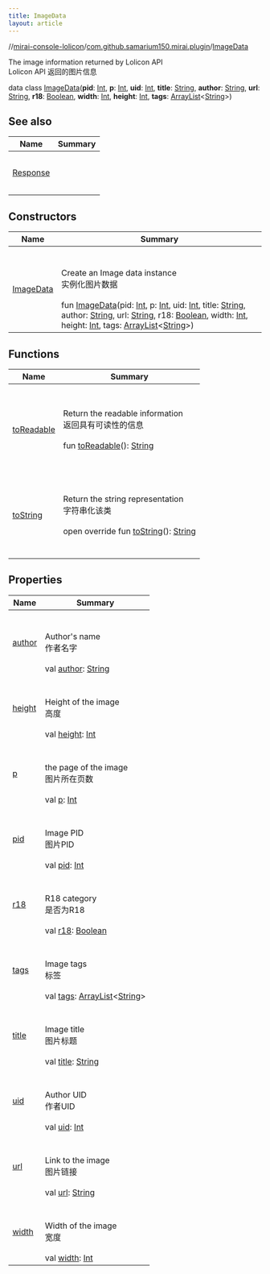 ```yaml
---
title: ImageData
layout: article
---
```

//[mirai-console-lolicon](../../index.md)/[com.github.samarium150.mirai.plugin](../index.md)/[ImageData](index.md)






The image information returned by Lolicon API <br> Lolicon API 返回的图片信息

data class [ImageData](index.md)(**pid**: [Int](https://kotlinlang.org/api/latest//stdlib/kotlin/-int/index.html), **p**: [Int](https://kotlinlang.org/api/latest//stdlib/kotlin/-int/index.html), **uid**: [Int](https://kotlinlang.org/api/latest//stdlib/kotlin/-int/index.html), **title**: [String](https://kotlinlang.org/api/latest//stdlib/kotlin/-string/index.html), **author**: [String](https://kotlinlang.org/api/latest//stdlib/kotlin/-string/index.html), **url**: [String](https://kotlinlang.org/api/latest//stdlib/kotlin/-string/index.html), **r18**: [Boolean](https://kotlinlang.org/api/latest//stdlib/kotlin/-boolean/index.html), **width**: [Int](https://kotlinlang.org/api/latest//stdlib/kotlin/-int/index.html), **height**: [Int](https://kotlinlang.org/api/latest//stdlib/kotlin/-int/index.html), **tags**: [ArrayList](https://docs.oracle.com/javase/8/docs/api/java/util/ArrayList.html)<[String](https://kotlinlang.org/api/latest//stdlib/kotlin/-string/index.html)>)   


## See also  



| Name                              | Summary          |
| --------------------------------- | ---------------- |
| [Response](../-response/index.md) | <br><br><br><br> |



## Constructors  

| Name                        | Summary                                                                                                                                                                                                                                                                                                                                                                                                                                                                                                                                                                                                                                                                                                                                                                                                                                                                                                                                                                                                                                       |
| --------------------------- | --------------------------------------------------------------------------------------------------------------------------------------------------------------------------------------------------------------------------------------------------------------------------------------------------------------------------------------------------------------------------------------------------------------------------------------------------------------------------------------------------------------------------------------------------------------------------------------------------------------------------------------------------------------------------------------------------------------------------------------------------------------------------------------------------------------------------------------------------------------------------------------------------------------------------------------------------------------------------------------------------------------------------------------------- |
| [ImageData](-image-data.md) | <br><br>Create an Image data instance <br> 实例化图片数据<br><br>fun [ImageData](-image-data.md)(pid: [Int](https://kotlinlang.org/api/latest//stdlib/kotlin/-int/index.html), p: [Int](https://kotlinlang.org/api/latest//stdlib/kotlin/-int/index.html), uid: [Int](https://kotlinlang.org/api/latest//stdlib/kotlin/-int/index.html), title: [String](https://kotlinlang.org/api/latest//stdlib/kotlin/-string/index.html), author: [String](https://kotlinlang.org/api/latest//stdlib/kotlin/-string/index.html), url: [String](https://kotlinlang.org/api/latest//stdlib/kotlin/-string/index.html), r18: [Boolean](https://kotlinlang.org/api/latest//stdlib/kotlin/-boolean/index.html), width: [Int](https://kotlinlang.org/api/latest//stdlib/kotlin/-int/index.html), height: [Int](https://kotlinlang.org/api/latest//stdlib/kotlin/-int/index.html), tags: [ArrayList](https://docs.oracle.com/javase/8/docs/api/java/util/ArrayList.html)<[String](https://kotlinlang.org/api/latest//stdlib/kotlin/-string/index.html)>)   <br> |


## Functions  

| Name                                                                             | Summary                                                                                                                                                                                                                                                                                                                                                                                                                                                                                                                                                                                                                                                                                                                                                                                                                                                                                                                                                                                            |
| -------------------------------------------------------------------------------- | -------------------------------------------------------------------------------------------------------------------------------------------------------------------------------------------------------------------------------------------------------------------------------------------------------------------------------------------------------------------------------------------------------------------------------------------------------------------------------------------------------------------------------------------------------------------------------------------------------------------------------------------------------------------------------------------------------------------------------------------------------------------------------------------------------------------------------------------------------------------------------------------------------------------------------------------------------------------------------------------------- |
|                                                                |
| [toReadable](to-readable.md)                                                     | <br><br>Return the readable information <br> 返回具有可读性的信息<br>  <br>fun [toReadable](to-readable.md)(): [String](https://kotlinlang.org/api/latest//stdlib/kotlin/-string/index.html)  <br><br><br>                                                                                                                                                                                                                                                                                                                                                                                                                                                                                                                                                                                                                                                                                                                                                                                         |
| [toString](to-string.md)                                                         | <br><br>Return the string representation <br> 字符串化该类<br>  <br>open override fun [toString](to-string.md)(): [String](https://kotlinlang.org/api/latest//stdlib/kotlin/-string/index.html)  <br><br><br>                                                                                                                                                                                                                                                                                                                                                                                                                                                                                                                                                                                                                                                                                                                                                                                      |


## Properties  

| Name                                                                                             | Summary                                                                                                                                                                                                                                                                                                     |
| ------------------------------------------------------------------------------------------------ | ----------------------------------------------------------------------------------------------------------------------------------------------------------------------------------------------------------------------------------------------------------------------------------------------------------- |
| [author](index.md#com.github.samarium150.mirai.plugin/ImageData/author/#/PointingToDeclaration/) | <br><br>Author's name <br> 作者名字<br><br>val [author](index.md#com.github.samarium150.mirai.plugin/ImageData/author/#/PointingToDeclaration/): [String](https://kotlinlang.org/api/latest//stdlib/kotlin/-string/index.html)   <br>                                                                       |
| [height](index.md#com.github.samarium150.mirai.plugin/ImageData/height/#/PointingToDeclaration/) | <br><br>Height of the image <br> 高度<br><br>val [height](index.md#com.github.samarium150.mirai.plugin/ImageData/height/#/PointingToDeclaration/): [Int](https://kotlinlang.org/api/latest//stdlib/kotlin/-int/index.html)   <br>                                                                           |
| [p](index.md#com.github.samarium150.mirai.plugin/ImageData/p/#/PointingToDeclaration/)           | <br><br>the page of the image <br> 图片所在页数<br><br>val [p](index.md#com.github.samarium150.mirai.plugin/ImageData/p/#/PointingToDeclaration/): [Int](https://kotlinlang.org/api/latest//stdlib/kotlin/-int/index.html)   <br>                                                                           |
| [pid](index.md#com.github.samarium150.mirai.plugin/ImageData/pid/#/PointingToDeclaration/)       | <br><br>Image PID <br> 图片PID<br><br>val [pid](index.md#com.github.samarium150.mirai.plugin/ImageData/pid/#/PointingToDeclaration/): [Int](https://kotlinlang.org/api/latest//stdlib/kotlin/-int/index.html)   <br>                                                                                        |
| [r18](index.md#com.github.samarium150.mirai.plugin/ImageData/r18/#/PointingToDeclaration/)       | <br><br>R18 category <br> 是否为R18<br><br>val [r18](index.md#com.github.samarium150.mirai.plugin/ImageData/r18/#/PointingToDeclaration/): [Boolean](https://kotlinlang.org/api/latest//stdlib/kotlin/-boolean/index.html)   <br>                                                                           |
| [tags](index.md#com.github.samarium150.mirai.plugin/ImageData/tags/#/PointingToDeclaration/)     | <br><br>Image tags <br> 标签<br><br>val [tags](index.md#com.github.samarium150.mirai.plugin/ImageData/tags/#/PointingToDeclaration/): [ArrayList](https://docs.oracle.com/javase/8/docs/api/java/util/ArrayList.html)<[String](https://kotlinlang.org/api/latest//stdlib/kotlin/-string/index.html)>   <br> |
| [title](index.md#com.github.samarium150.mirai.plugin/ImageData/title/#/PointingToDeclaration/)   | <br><br>Image title <br> 图片标题<br><br>val [title](index.md#com.github.samarium150.mirai.plugin/ImageData/title/#/PointingToDeclaration/): [String](https://kotlinlang.org/api/latest//stdlib/kotlin/-string/index.html)   <br>                                                                           |
| [uid](index.md#com.github.samarium150.mirai.plugin/ImageData/uid/#/PointingToDeclaration/)       | <br><br>Author UID <br> 作者UID<br><br>val [uid](index.md#com.github.samarium150.mirai.plugin/ImageData/uid/#/PointingToDeclaration/): [Int](https://kotlinlang.org/api/latest//stdlib/kotlin/-int/index.html)   <br>                                                                                       |
| [url](index.md#com.github.samarium150.mirai.plugin/ImageData/url/#/PointingToDeclaration/)       | <br><br>Link to the image <br> 图片链接<br><br>val [url](index.md#com.github.samarium150.mirai.plugin/ImageData/url/#/PointingToDeclaration/): [String](https://kotlinlang.org/api/latest//stdlib/kotlin/-string/index.html)   <br>                                                                         |
| [width](index.md#com.github.samarium150.mirai.plugin/ImageData/width/#/PointingToDeclaration/)   | <br><br>Width of the image <br> 宽度<br><br>val [width](index.md#com.github.samarium150.mirai.plugin/ImageData/width/#/PointingToDeclaration/): [Int](https://kotlinlang.org/api/latest//stdlib/kotlin/-int/index.html)   <br>                                                                              |

